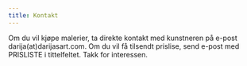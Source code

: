 ```yaml
---
title: Kontakt
---
```

Om du vil kjøpe malerier, ta direkte kontakt med kunstneren på e-post darija(at)darijasart.com. Om du vil få tilsendt prislise, send e-post med PRISLISTE i tittelfeltet. Takk for interessen. 